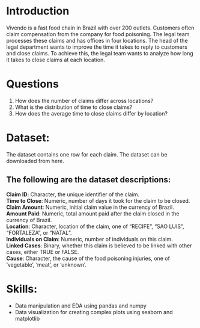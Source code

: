 # Introduction
Vivendo is a fast food chain in Brazil with over 200 outlets. Customers often claim compensation from the company for food poisoning. The legal team processes these claims and has offices in four locations. The head of the legal department wants to improve the time it takes to reply to customers and close claims. To achieve this, the legal team wants to analyze how long it takes to close claims at each location.

# Questions
1. How does the number of claims differ across locations?
2. What is the distribution of time to close claims?
3. How does the average time to close claims differ by location?

# Dataset: 
The dataset contains one row for each claim. The dataset can be downloaded from here.
## The following are the dataset descriptions:
**Claim ID**: Character, the unique identifier of the claim.  
**Time to Close**: Numeric, number of days it took for the claim to be closed.  
**Claim Amount**: Numeric, initial claim value in the currency of Brazil.  
**Amount Paid**: Numeric, total amount paid after the claim closed in the currency of Brazil.  
**Location**: Character, location of the claim, one of “RECIFE”, “SAO LUIS”, “FORTALEZA”, or “NATAL”.  
**Individuals on Claim**: Numeric, number of individuals on this claim.  
**Linked Cases**: Binary, whether this claim is believed to be linked with other cases, either TRUE or FALSE.  
**Cause**: Character, the cause of the food poisoning injuries, one of ‘vegetable’, ‘meat’, or ‘unknown’.  

# Skills: 
- Data manipulation and EDA using pandas and numpy
- Data visualization for creating complex plots using seaborn and matplotlib
